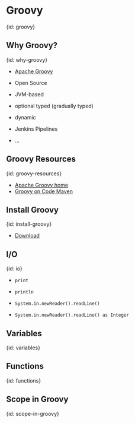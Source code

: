 # Groovy
{id: groovy}

## Why Groovy?
{id: why-groovy}

* [Apache Groovy](http://groovy-lang.org/)
* Open Source
* JVM-based
* optional typed (gradually typed)
* dynamic

* Jenkins Pipelines
* ...

## Groovy Resources
{id: groovy-resources}

* [Apache Groovy home](http://groovy-lang.org/)
* [Groovy on Code Maven](https://code-maven.com/groovy)

## Install Groovy
{id: install-groovy}

* [Download](http://groovy-lang.org/download.html)

## I/O
{id: io}

* `print`
* `println`

* `System.in.newReader().readLine()`
* `System.in.newReader().readLine() as Integer`

## Variables
{id: variables}

## Functions
{id: functions}

[](examples/groovy/simple_function.groovy)

## Scope in Groovy
{id: scope-in-groovy}

[](examples/groovy/scope_1.groovy)

